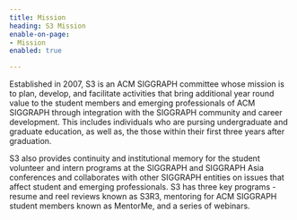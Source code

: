 ```yaml
---
title: Mission
heading: S3 Mission
enable-on-page:
- Mission
enabled: true

---
```

Established in 2007, S3 is an ACM SIGGRAPH committee whose mission is to plan, develop, and facilitate activities that bring additional year round value to the student members and emerging professionals of ACM SIGGRAPH through integration with the SIGGRAPH community and career development. This includes individuals who are pursing undergraduate and graduate education, as well as, the those within their first three years after graduation.

S3 also provides continuity and institutional memory for the student volunteer and intern programs at the SIGGRAPH and SIGGRAPH Asia conferences and collaborates with other SIGGRAPH entities on issues that affect student and emerging professionals. S3 has three key programs - resume and reel reviews known as S3R3, mentoring for ACM SIGGRAPH student members known as MentorMe, and a series of webinars.